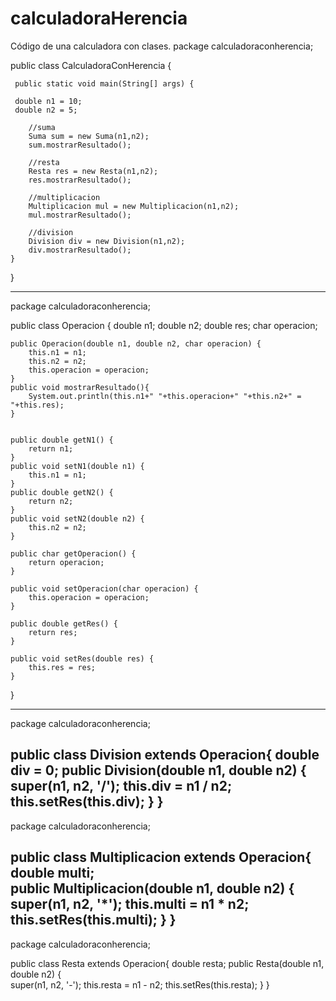 # calculadoraHerencia
Código de una calculadora con clases.
package calculadoraconherencia;


public class CalculadoraConHerencia {

     public static void main(String[] args) {
        
     double n1 = 10;
     double n2 = 5;
                
        //suma
        Suma sum = new Suma(n1,n2);
        sum.mostrarResultado();
        
        //resta
        Resta res = new Resta(n1,n2);
        res.mostrarResultado();
        
        //multiplicacion
        Multiplicacion mul = new Multiplicacion(n1,n2);
        mul.mostrarResultado();
        
        //division
        Division div = new Division(n1,n2);
        div.mostrarResultado();
    }
    
}

----------------------------------------------------------------------------------------------------------------------------------------------------------------

package calculadoraconherencia;

public class Operacion {
 double n1;
    double n2;
    double res;
    char operacion;
    
    public Operacion(double n1, double n2, char operacion) {  
        this.n1 = n1;
        this.n2 = n2;
        this.operacion = operacion;
    } 
    public void mostrarResultado(){ 
        System.out.println(this.n1+" "+this.operacion+" "+this.n2+" = "+this.res);   
    }
    
    
    public double getN1() {
        return n1;
    }
    public void setN1(double n1) {
        this.n1 = n1;
    }
    public double getN2() {
        return n2;
    }
    public void setN2(double n2) {
        this.n2 = n2;
    }

    public char getOperacion() {
        return operacion;
    }

    public void setOperacion(char operacion) {
        this.operacion = operacion;
    }

    public double getRes() {
        return res;
    }

    public void setRes(double res) {
        this.res = res;
    }   
}


----------------------------------------------------------------------------------------------------------------------------------------------------------------



package calculadoraconherencia;

public class Division extends Operacion{
    double div = 0; 
    public Division(double n1, double n2) {    
        super(n1, n2, '/');
        this.div = n1 / n2;
        this.setRes(this.div);
    }
}
----------------------------------------------------------------------------------------------------------------------------------------------------------------



package calculadoraconherencia;

public class Multiplicacion extends Operacion{
    double multi;  
    public Multiplicacion(double n1, double n2) {      
        super(n1, n2, '*');
        this.multi = n1 * n2;
        this.setRes(this.multi);
    }
}
----------------------------------------------------------------------------------------------------------------------------------------------------------------



package calculadoraconherencia;

public class Resta extends Operacion{
    double resta;
    public Resta(double n1, double n2) {     
        super(n1, n2, '-');
        this.resta = n1 - n2;
        this.setRes(this.resta);
    }
}
